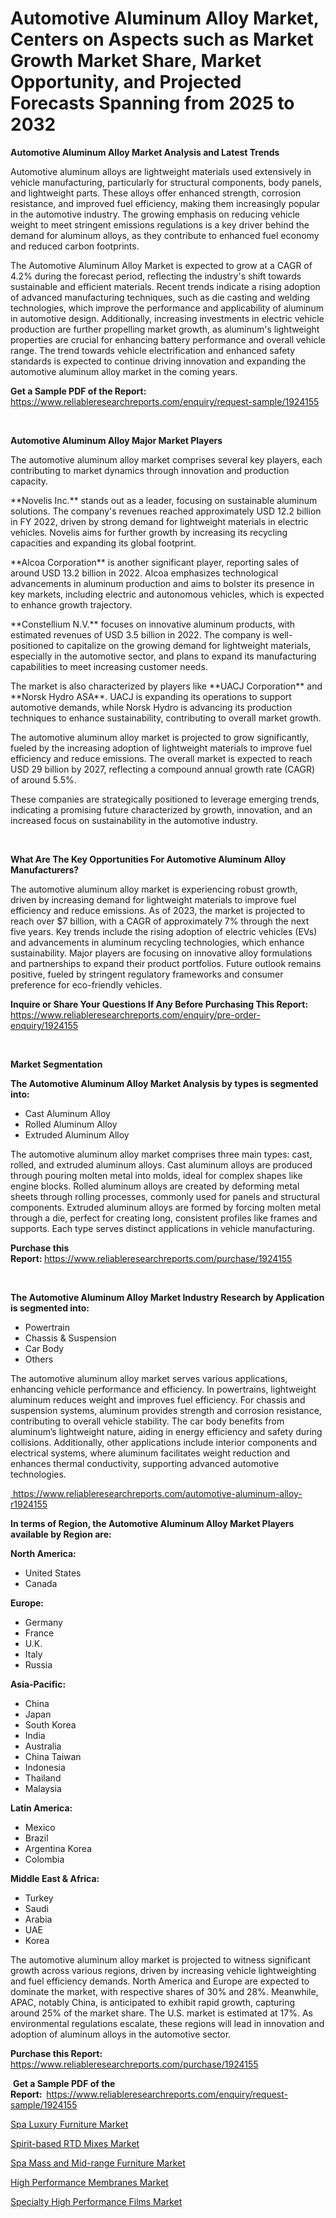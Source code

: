 <p><h1>Automotive Aluminum Alloy Market, Centers on Aspects such as Market Growth Market Share, Market Opportunity, and Projected Forecasts Spanning from 2025 to 2032</h1></p><p><strong>Automotive Aluminum Alloy Market Analysis and Latest Trends</strong></p>
<p><p>Automotive aluminum alloys are lightweight materials used extensively in vehicle manufacturing, particularly for structural components, body panels, and lightweight parts. These alloys offer enhanced strength, corrosion resistance, and improved fuel efficiency, making them increasingly popular in the automotive industry. The growing emphasis on reducing vehicle weight to meet stringent emissions regulations is a key driver behind the demand for aluminum alloys, as they contribute to enhanced fuel economy and reduced carbon footprints.</p><p>The Automotive Aluminum Alloy Market is expected to grow at a CAGR of 4.2% during the forecast period, reflecting the industry's shift towards sustainable and efficient materials. Recent trends indicate a rising adoption of advanced manufacturing techniques, such as die casting and welding technologies, which improve the performance and applicability of aluminum in automotive design. Additionally, increasing investments in electric vehicle production are further propelling market growth, as aluminum's lightweight properties are crucial for enhancing battery performance and overall vehicle range. The trend towards vehicle electrification and enhanced safety standards is expected to continue driving innovation and expanding the automotive aluminum alloy market in the coming years.</p></p>
<p><strong>Get a Sample PDF of the Report:&nbsp;</strong> <a href="https://www.reliableresearchreports.com/enquiry/request-sample/1924155?utm_campaign=32&utm_medium=2&utm_source=Github&utm_content=ia&utm_term=28032025&utm_id=automotive-aluminum-alloy">https://www.reliableresearchreports.com/enquiry/request-sample/1924155</a></p>
<p>&nbsp;</p>
<p><strong>Automotive Aluminum Alloy Major Market Players</strong></p>
<p><p>The automotive aluminum alloy market comprises several key players, each contributing to market dynamics through innovation and production capacity.</p><p>**Novelis Inc.** stands out as a leader, focusing on sustainable aluminum solutions. The company's revenues reached approximately USD 12.2 billion in FY 2022, driven by strong demand for lightweight materials in electric vehicles. Novelis aims for further growth by increasing its recycling capacities and expanding its global footprint.</p><p>**Alcoa Corporation** is another significant player, reporting sales of around USD 13.2 billion in 2022. Alcoa emphasizes technological advancements in aluminum production and aims to bolster its presence in key markets, including electric and autonomous vehicles, which is expected to enhance growth trajectory.</p><p>**Constellium N.V.** focuses on innovative aluminum products, with estimated revenues of USD 3.5 billion in 2022. The company is well-positioned to capitalize on the growing demand for lightweight materials, especially in the automotive sector, and plans to expand its manufacturing capabilities to meet increasing customer needs.</p><p>The market is also characterized by players like **UACJ Corporation** and **Norsk Hydro ASA**. UACJ is expanding its operations to support automotive demands, while Norsk Hydro is advancing its production techniques to enhance sustainability, contributing to overall market growth.</p><p>The automotive aluminum alloy market is projected to grow significantly, fueled by the increasing adoption of lightweight materials to improve fuel efficiency and reduce emissions. The overall market is expected to reach USD 29 billion by 2027, reflecting a compound annual growth rate (CAGR) of around 5.5%.</p><p>These companies are strategically positioned to leverage emerging trends, indicating a promising future characterized by growth, innovation, and an increased focus on sustainability in the automotive industry.</p></p>
<p>&nbsp;</p>
<p><strong>What Are The Key Opportunities For Automotive Aluminum Alloy Manufacturers?</strong></p>
<p><p>The automotive aluminum alloy market is experiencing robust growth, driven by increasing demand for lightweight materials to improve fuel efficiency and reduce emissions. As of 2023, the market is projected to reach over $7 billion, with a CAGR of approximately 7% through the next five years. Key trends include the rising adoption of electric vehicles (EVs) and advancements in aluminum recycling technologies, which enhance sustainability. Major players are focusing on innovative alloy formulations and partnerships to expand their product portfolios. Future outlook remains positive, fueled by stringent regulatory frameworks and consumer preference for eco-friendly vehicles.</p></p>
<p><strong>Inquire or Share Your Questions If Any Before Purchasing This Report:</strong> <a href="https://www.reliableresearchreports.com/enquiry/pre-order-enquiry/1924155?utm_campaign=32&utm_medium=2&utm_source=Github&utm_content=ia&utm_term=28032025&utm_id=automotive-aluminum-alloy">https://www.reliableresearchreports.com/enquiry/pre-order-enquiry/1924155</a></p>
<p>&nbsp;</p>
<p><strong>Market Segmentation</strong></p>
<p><strong>The Automotive Aluminum Alloy Market Analysis by types is segmented into:</strong></p>
<p><ul><li>Cast Aluminum Alloy</li><li>Rolled Aluminum Alloy</li><li>Extruded Aluminum Alloy</li></ul></p>
<p><p>The automotive aluminum alloy market comprises three main types: cast, rolled, and extruded aluminum alloys. Cast aluminum alloys are produced through pouring molten metal into molds, ideal for complex shapes like engine blocks. Rolled aluminum alloys are created by deforming metal sheets through rolling processes, commonly used for panels and structural components. Extruded aluminum alloys are formed by forcing molten metal through a die, perfect for creating long, consistent profiles like frames and supports. Each type serves distinct applications in vehicle manufacturing.</p></p>
<p><strong>Purchase this Report:&nbsp;</strong><a href="https://www.reliableresearchreports.com/purchase/1924155?utm_campaign=32&utm_medium=2&utm_source=Github&utm_content=ia&utm_term=28032025&utm_id=automotive-aluminum-alloy">https://www.reliableresearchreports.com/purchase/1924155</a></p>
<p>&nbsp;</p>
<p><strong>The Automotive Aluminum Alloy Market Industry Research by Application is segmented into:</strong></p>
<p><ul><li>Powertrain</li><li>Chassis & Suspension</li><li>Car Body</li><li>Others</li></ul></p>
<p><p>The automotive aluminum alloy market serves various applications, enhancing vehicle performance and efficiency. In powertrains, lightweight aluminum reduces weight and improves fuel efficiency. For chassis and suspension systems, aluminum provides strength and corrosion resistance, contributing to overall vehicle stability. The car body benefits from aluminum’s lightweight nature, aiding in energy efficiency and safety during collisions. Additionally, other applications include interior components and electrical systems, where aluminum facilitates weight reduction and enhances thermal conductivity, supporting advanced automotive technologies.</p></p>
<p><a href="https://www.reliableresearchreports.com/automotive-aluminum-alloy-r1924155?utm_campaign=32&utm_medium=2&utm_source=Github&utm_content=ia&utm_term=28032025&utm_id=automotive-aluminum-alloy">&nbsp;https://www.reliableresearchreports.com/automotive-aluminum-alloy-r1924155</a></p>
<p><strong>In terms of Region, the Automotive Aluminum Alloy Market Players available by Region are:</strong></p>
<p>
    <p> <strong> North America: </strong>
        <ul>
            <li>United States</li>
            <li>Canada</li>
        </ul>
        </p> 
    <p> <strong> Europe: </strong>
        <ul>
            <li>Germany</li>
            <li>France</li>
            <li>U.K.</li>
            <li>Italy</li>
            <li>Russia</li>
        </ul>
        </p> 
    <p> <strong> Asia-Pacific: </strong>
        <ul>
            <li>China</li>
            <li>Japan</li>
            <li>South Korea</li>
            <li>India</li>
            <li>Australia</li>
            <li>China Taiwan</li>
            <li>Indonesia</li>
            <li>Thailand</li>
            <li>Malaysia</li>
        </ul>
        </p> 
    <p> <strong> Latin America: </strong>
        <ul>
            <li>Mexico</li>
            <li>Brazil</li>
            <li>Argentina Korea</li>
            <li>Colombia</li>
        </ul>
        </p> 
    <p> <strong> Middle East & Africa: </strong>
        <ul>
            <li>Turkey</li>
            <li>Saudi</li>
            <li>Arabia</li>
            <li>UAE</li>
            <li>Korea</li>
        </ul>
    </p>
    </p>
<p><p>The automotive aluminum alloy market is projected to witness significant growth across various regions, driven by increasing vehicle lightweighting and fuel efficiency demands. North America and Europe are expected to dominate the market, with respective shares of 30% and 28%. Meanwhile, APAC, notably China, is anticipated to exhibit rapid growth, capturing around 25% of the market share. The U.S. market is estimated at 17%. As environmental regulations escalate, these regions will lead in innovation and adoption of aluminum alloys in the automotive sector.</p></p>
<p><strong>Purchase this Report: </strong><a href="https://www.reliableresearchreports.com/purchase/1924155?utm_campaign=32&utm_medium=2&utm_source=Github&utm_content=ia&utm_term=28032025&utm_id=automotive-aluminum-alloy">https://www.reliableresearchreports.com/purchase/1924155</a></p>
<p>&nbsp;<strong>Get a Sample PDF of the Report:&nbsp;&nbsp;</strong><a href="https://www.reliableresearchreports.com/enquiry/request-sample/1924155?utm_campaign=32&utm_medium=2&utm_source=Github&utm_content=ia&utm_term=28032025&utm_id=automotive-aluminum-alloy">https://www.reliableresearchreports.com/enquiry/request-sample/1924155</a></p>
<p><strong></strong></p>
<p><p><a href="https://github.com/azorrotutus/Market-Research-Report-List-1/blob/main/spa-luxury-furniture-market.md?utm_campaign=32&utm_medium=2&utm_source=Github&utm_content=ia&utm_term=28032025&utm_id=automotive-aluminum-alloy">Spa Luxury Furniture Market</a></p><p><a href="https://github.com/shroffuhpa/Market-Research-Report-List-1/blob/main/spirit-based-rtd-mixes-market.md?utm_campaign=32&utm_medium=2&utm_source=Github&utm_content=ia&utm_term=28032025&utm_id=automotive-aluminum-alloy">Spirit-based RTD Mixes Market</a></p><p><a href="https://github.com/storcweithzg/Market-Research-Report-List-1/blob/main/spa-mass-and-mid-range-furniture-market.md?utm_campaign=32&utm_medium=2&utm_source=Github&utm_content=ia&utm_term=28032025&utm_id=automotive-aluminum-alloy">Spa Mass and Mid-range Furniture Market</a></p><p><a href="https://github.com/dafertsuria/Market-Research-Report-List-1/blob/main/high-performance-membranes-market.md?utm_campaign=32&utm_medium=2&utm_source=Github&utm_content=ia&utm_term=28032025&utm_id=automotive-aluminum-alloy">High Performance Membranes Market</a></p><p><a href="https://github.com/seibttullyjh/Market-Research-Report-List-1/blob/main/specialty-high-performance-films-market.md?utm_campaign=32&utm_medium=2&utm_source=Github&utm_content=ia&utm_term=28032025&utm_id=automotive-aluminum-alloy">Specialty High Performance Films Market</a></p></p>